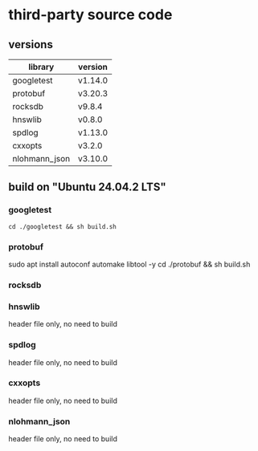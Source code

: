 # third-party source code

## versions

| library | version |
|---|---|
| googletest | v1.14.0 |
| protobuf | v3.20.3 |
| rocksdb | v9.8.4 |
| hnswlib | v0.8.0 |
| spdlog | v1.13.0 |
| cxxopts | v3.2.0 |
| nlohmann_json | v3.10.0 |

## build on "Ubuntu 24.04.2 LTS"

### googletest
```
cd ./googletest && sh build.sh
```

### protobuf
sudo apt install autoconf automake libtool -y
cd ./protobuf && sh build.sh

### rocksdb

### hnswlib
header file only, no need to build

### spdlog
header file only, no need to build

### cxxopts
header file only, no need to build

### nlohmann_json
header file only, no need to build